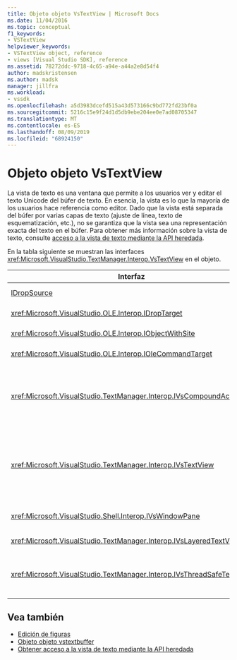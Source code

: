 ```yaml
---
title: Objeto objeto VsTextView | Microsoft Docs
ms.date: 11/04/2016
ms.topic: conceptual
f1_keywords:
- VSTextView
helpviewer_keywords:
- VSTextView object, reference
- views [Visual Studio SDK], reference
ms.assetid: 78272ddc-9718-4c65-a94e-a44a2e8d54f4
author: madskristensen
ms.author: madsk
manager: jillfra
ms.workload:
- vssdk
ms.openlocfilehash: a5d3983dcefd515a43d573166c9bd772fd23bf0a
ms.sourcegitcommit: 5216c15e9f24d1d5db9ebe204ee0e7ad08705347
ms.translationtype: MT
ms.contentlocale: es-ES
ms.lasthandoff: 08/09/2019
ms.locfileid: "68924150"
---
```

# <a name="vstextview-object"></a>Objeto objeto VsTextView
La vista de texto es una ventana que permite a los usuarios ver y editar el texto Unicode del búfer de texto. En esencia, la vista es lo que la mayoría de los usuarios hace referencia como editor. Dado que la vista está separada del búfer por varias capas de texto (ajuste de línea, texto de esquematización, etc.), no se garantiza que la vista sea una representación exacta del texto en el búfer. Para obtener más información sobre la vista de texto, consulte [acceso a la vista de texto mediante la API heredada](../extensibility/accessing-thetext-view-by-using-the-legacy-api.md).

 En la tabla siguiente se muestran las interfaces <xref:Microsoft.VisualStudio.TextManager.Interop.VsTextView> en el objeto.

|Interfaz|DESCRIPCIÓN|
|---------------|-----------------|
|[IDropSource](/windows/desktop/api/oleidl/nn-oleidl-idropsource)|Interfaz OLE estándar.|
|<xref:Microsoft.VisualStudio.OLE.Interop.IDropTarget>|Interfaz OLE estándar.|
|<xref:Microsoft.VisualStudio.OLE.Interop.IObjectWithSite>|Interfaz OLE estándar.|
|<xref:Microsoft.VisualStudio.OLE.Interop.IOleCommandTarget>|Interfaz OLE estándar.|
|<xref:Microsoft.VisualStudio.TextManager.Interop.IVsCompoundAction>|Habilita la creación de acciones compuestas (es decir, acciones agrupadas en una sola unidad de deshacer/rehacer).|
|<xref:Microsoft.VisualStudio.TextManager.Interop.IVsTextView>|Proporciona los métodos básicos para administrar y tener acceso a la vista. `IVsTextView`no es seguro para subprocesos.|
|<xref:Microsoft.VisualStudio.Shell.Interop.IVsWindowPane>|Crea y administra un panel de ventana.|
|<xref:Microsoft.VisualStudio.TextManager.Interop.IVsLayeredTextView>|Interactúa con capas de texto.|
|<xref:Microsoft.VisualStudio.TextManager.Interop.IVsThreadSafeTextView>|Realiza operaciones en la vista desde un subproceso diferente.|

## <a name="see-also"></a>Vea también
- [Edición de figuras](https://www.microsoft.com/download/details.aspx?id=55984)
- [Objeto objeto vstextbuffer](../extensibility/vstextbuffer-object.md)
- [Obtener acceso a la vista de texto mediante la API heredada](../extensibility/accessing-thetext-view-by-using-the-legacy-api.md)